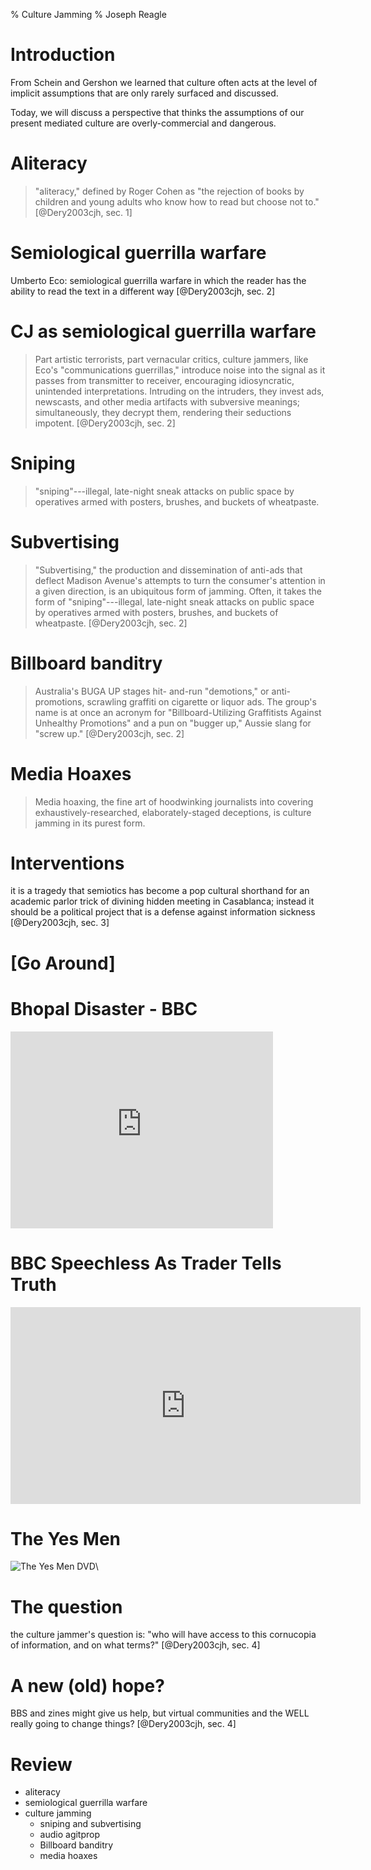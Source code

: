 ﻿% Culture Jamming
% Joseph Reagle

# Introduction

From Schein and Gershon we learned that culture often acts at the level of implicit assumptions that are only rarely surfaced and discussed.

Today, we will discuss a perspective that thinks the assumptions of our present mediated culture are overly-commercial and dangerous.

#  Aliteracy

> "aliteracy," defined by Roger Cohen as "the rejection of books by children and young adults who know how to read but choose not to." [@Dery2003cjh, sec. 1]

# Semiological guerrilla warfare 

Umberto Eco: semiological guerrilla warfare in which the reader has the ability to read the text in a different way [@Dery2003cjh, sec. 2]

# CJ as semiological guerrilla warfare 

> Part artistic terrorists, part vernacular critics, culture jammers, like Eco's "communications guerrillas," introduce noise into the signal as it passes from transmitter to receiver, encouraging idiosyncratic, unintended interpretations. Intruding on the intruders, they invest ads, newscasts, and other media artifacts with subversive meanings; simultaneously, they decrypt them, rendering their seductions impotent. [@Dery2003cjh, sec. 2]

# Sniping

>  "sniping"---illegal, late-night sneak attacks on public space by operatives armed with posters, brushes, and buckets of wheatpaste.

# Subvertising

> "Subvertising," the production and dissemination of anti-ads that deflect Madison Avenue's attempts to turn the consumer's attention in a given direction, is an ubiquitous form of jamming. Often, it takes the form of "sniping"---illegal, late-night sneak attacks on public space by operatives armed with posters, brushes, and buckets of wheatpaste. [@Dery2003cjh, sec. 2]

# Billboard banditry

> Australia's BUGA UP stages hit- and-run "demotions," or anti-promotions, scrawling graffiti on cigarette or liquor ads. The group's name is at once an acronym for "Billboard-Utilizing Graffitists Against Unhealthy Promotions" and a pun on "bugger up," Aussie slang for "screw up." [@Dery2003cjh, sec. 2]

# Media Hoaxes

> Media hoaxing, the fine art of hoodwinking journalists into covering exhaustively-researched, elaborately-staged deceptions, is culture jamming in its purest form. 

# Interventions

it is a tragedy that semiotics has become a pop cultural shorthand for an academic parlor trick of divining hidden meeting in Casablanca; instead it should be a political project that is a defense against information sickness [@Dery2003cjh, sec. 3]

# [Go Around]

# Bhopal Disaster - BBC

<iframe width="420" height="315" src="http://www.youtube.com/embed/LiWlvBro9eI" frameborder="0" allowfullscreen></iframe>

# BBC Speechless As Trader Tells Truth

<iframe width="560" height="315" src="http://www.youtube.com/embed/lqN3amj6AcE" frameborder="0" allowfullscreen></iframe>

# The Yes Men

<span class="centerimage">![The Yes Men DVD](http://upload.wikimedia.org/wikipedia/en/8/85/YESMEN-box_hires_dvd.jpg)\ </span>

# The question

the culture jammer's question is: "who will have access to this cornucopia of information, and on what terms?" [@Dery2003cjh, sec. 4]

# A new (old) hope?

BBS and zines might give us help, but virtual communities and the WELL really going to change things? [@Dery2003cjh, sec. 4]

# Review

* aliteracy
* semiological guerrilla warfare 
* culture jamming
	* sniping and subvertising
	* audio agitprop
	* Billboard banditry
	* media hoaxes
